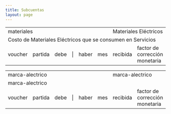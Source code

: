 ```yaml
--- 
title: Subcuentas
layout: page
--- 
```

<table>
<tr><td colspan='6'> materiales</td><td colspan='3'>Materiales Eléctricos</td></tr>
<tr><td colspan='9'> Costo de Materiales Eléctricos que se consumen en Servicios</td></tr>
<tr><td> voucher </td><td> partida </td><td> debe </td> <td> | </td> <td> haber </td><td> mes </td> <td>recibida</td> <td>factor de corrección monetaria</td> <td> tipo documento</td></tr>
<tbody>
<table>
<tr><td colspan='6'> marca-alectrico</td><td colspan='3'>marca-alectrico</td></tr>
<tr><td colspan='9'> marca-alectrico</td></tr>
<tr><td> voucher </td><td> partida </td><td> debe </td> <td> | </td> <td> haber </td><td> mes </td> <td>recibida</td> <td>factor de corrección monetaria</td> <td> tipo documento</td></tr>
<tbody>
